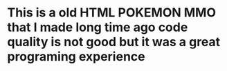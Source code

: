 # This is a old HTML POKEMON MMO that I made long time ago code quality is not good but it was a great programing experience

